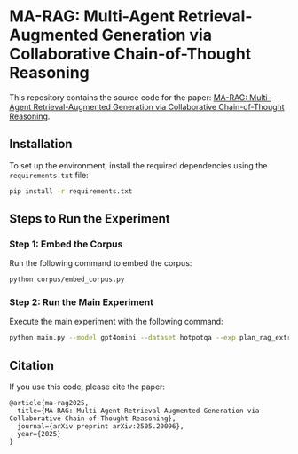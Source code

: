 # MA-RAG: Multi-Agent Retrieval-Augmented Generation via Collaborative Chain-of-Thought Reasoning

This repository contains the source code for the paper: [MA-RAG: Multi-Agent Retrieval-Augmented Generation via Collaborative Chain-of-Thought Reasoning](https://arxiv.org/abs/2505.20096).

## Installation

To set up the environment, install the required dependencies using the `requirements.txt` file:

```bash
pip install -r requirements.txt
```

## Steps to Run the Experiment

### Step 1: Embed the Corpus

Run the following command to embed the corpus:

```bash
python corpus/embed_corpus.py
```

### Step 2: Run the Main Experiment

Execute the main experiment with the following command:

```bash
python main.py --model gpt4omini --dataset hotpotqa --exp plan_rag_extract --gpus 0 1
```

## Citation

If you use this code, please cite the paper:

```
@article{ma-rag2025,
  title={MA-RAG: Multi-Agent Retrieval-Augmented Generation via Collaborative Chain-of-Thought Reasoning},
  journal={arXiv preprint arXiv:2505.20096},
  year={2025}
}
```
